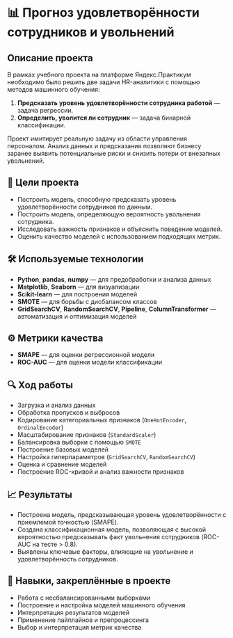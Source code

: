 # 📊 Прогноз удовлетворённости сотрудников и увольнений

## Описание проекта

В рамках учебного проекта на платформе Яндекс.Практикум необходимо было решить две задачи HR-аналитики с помощью методов машинного обучения:

1. **Предсказать уровень удовлетворённости сотрудника работой** — задача регрессии.
2. **Определить, уволится ли сотрудник** — задача бинарной классификации.

Проект имитирует реальную задачу из области управления персоналом. Анализ данных и предсказания позволяют бизнесу заранее выявить потенциальные риски и снизить потери от внезапных увольнений.

## 📌 Цели проекта

- Построить модель, способную предсказать уровень удовлетворённости сотрудников по данным.
- Построить модель, определяющую вероятность увольнения сотрудника.
- Исследовать важность признаков и объяснить поведение моделей.
- Оценить качество моделей с использованием подходящих метрик.

## 🛠️ Используемые технологии

- **Python**, **pandas**, **numpy** — для предобработки и анализа данных
- **Matplotlib**, **Seaborn** — для визуализации
- **Scikit-learn** — для построения моделей
- **SMOTE** — для борьбы с дисбалансом классов
- **GridSearchCV**, **RandomSearchCV**, **Pipeline**, **ColumnTransformer** — автоматизация и оптимизация моделей

## ⚙️ Метрики качества

- **SMAPE** — для оценки регрессионной модели  
- **ROC-AUC** — для оценки модели классификации  

## 🔍 Ход работы

- Загрузка и анализ данных
- Обработка пропусков и выбросов
- Кодирование категориальных признаков (`OneHotEncoder`, `OrdinalEncoder`)
- Масштабирование признаков (`StandardScaler`)
- Балансировка выборки с помощью `SMOTE`
- Построение базовых моделей
- Настройка гиперпараметров (`GridSearchCV`, `RandomSearchCV`)
- Оценка и сравнение моделей
- Построение ROC-кривой и анализ важности признаков

## 📈 Результаты

- Построена модель, предсказывающая уровень удовлетворённости с приемлемой точностью (SMAPE).
- Создана классификационная модель, позволяющая с высокой вероятностью предсказывать факт увольнения сотрудников (ROC-AUC на тесте > 0.8).
- Выявлены ключевые факторы, влияющие на увольнение и удовлетворённость сотрудников.


## 🧠 Навыки, закреплённые в проекте

- Работа с несбалансированными выборками  
- Построение и настройка моделей машинного обучения  
- Интерпретация результатов моделей  
- Применение пайплайнов и препроцессинга  
- Выбор и интерпретация метрик качества


